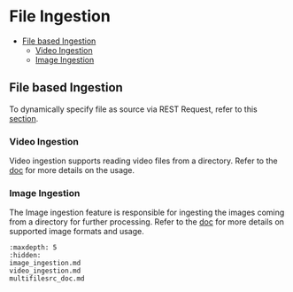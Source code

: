 # File Ingestion

* [File based Ingestion](#file-based-ingestion)
    - [Video Ingestion](#video-ingestion)
    - [Image Ingestion](#image-ingestion)

## File based Ingestion

To dynamically specify file as source via REST Request, refer to this [section](../rest_api/customizing_pipeline_requests.md#file-source).

### Video Ingestion
Video ingestion supports reading video files from a directory. Refer to the [doc](./video-ingestion.md) for more details on the usage.

### Image Ingestion
The Image ingestion feature is responsible for ingesting the images coming from a directory for further processing. Refer to the [doc](./image-ingestion.md) for more details on supported image formats and usage.

```{toctree}
:maxdepth: 5
:hidden:
image_ingestion.md
video_ingestion.md
multifilesrc_doc.md
```